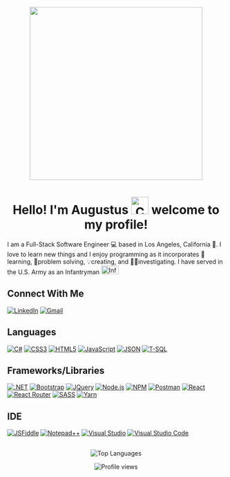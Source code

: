 <p align="center">
  <img src="https://i.giphy.com/media/7NoNw4pMNTvgc/giphy.webp" height="400" width="400"/>
</p>

### <h1 align="center">Hello! I'm Augustus <img alt="Corgi Waving Gif" src="https://i.giphy.com/media/FAFo1M7EC4gRZ4HETH/giphy.webp" title="@corgiyolk" height="40" width="40"/> welcome to my profile!</h1>

I am a Full-Stack Software Engineer 💻 based in Los Angeles, California 🌆. I love to learn new things and I enjoy programming as it incorporates 📖learning, 🧩problem solving, 💡creating, and 🕵️‍♂️investigating. I have served in the U.S. Army as an Infantryman <img src="https://upload.wikimedia.org/wikipedia/commons/a/ae/USA_-_Army_Infantry_Insignia.png" title="Infantry Crossed Rifles" height="20" width="40"/>

## Connect With Me
[![LinkedIn](https://img.shields.io/badge/LinkedIn-0077B5?style=for-the-badge&logo=linkedin&logoColor=white)](https://www.linkedin.com/in/augustuschong/)
[![Gmail](https://img.shields.io/badge/Gmail-D14836?style=for-the-badge&logo=gmail&logoColor=white)](mailto:augustus.chong.dev@gmail.com)

## Languages
[![C#](https://img.shields.io/badge/C%23-239120?style=for-the-badge&logo=c-sharp&logoColor=white)](https://learn.microsoft.com/en-us/dotnet/csharp/)
[![CSS3](https://img.shields.io/badge/CSS3-1572B6?style=for-the-badge&logo=css3&logoColor=white)](https://www.w3.org/Style/CSS/learning)
[![HTML5](https://img.shields.io/badge/HTML5-E34F26?style=for-the-badge&logo=html5&logoColor=white)](https://html.spec.whatwg.org/dev/)
[![JavaScript](https://img.shields.io/badge/JavaScript-323330?style=for-the-badge&logo=javascript&logoColor=F7DF1E)](https://www.javascript.com/learn)
[![JSON](https://img.shields.io/badge/json-5E5C5C?style=for-the-badge&logo=json&logoColor=white)](https://www.json.org/json-en.html)
[![T-SQL](https://img.shields.io/badge/Microsoft_SQL_Server-CC2927?style=for-the-badge&logo=microsoft-sql-server&logoColor=white)](https://learn.microsoft.com/en-us/sql/t-sql/language-reference?view=sql-server-ver16)

## Frameworks/Libraries
[![.NET](https://img.shields.io/badge/.NET-512BD4?style=for-the-badge&logo=dotnet&logoColor=white)](https://dotnet.microsoft.com/en-us/learn/dotnet/what-is-dotnet)
[![Bootstrap](https://img.shields.io/badge/Bootstrap-563D7C?style=for-the-badge&logo=bootstrap&logoColor=white)](https://getbootstrap.com/)
[![JQuery](https://img.shields.io/badge/jQuery-0769AD?style=for-the-badge&logo=jquery&logoColor=white)](https://jquery.com/)
[![Node.js](https://img.shields.io/badge/Node.js-339933?style=for-the-badge&logo=nodedotjs&logoColor=white)](https://nodejs.org/en/about/)
[![NPM](https://img.shields.io/badge/npm-CB3837?style=for-the-badge&logo=npm&logoColor=white)](https://www.npmjs.com/)
[![Postman](https://img.shields.io/badge/Postman-FF6C37?style=for-the-badge&logo=Postman&logoColor=white)](https://www.postman.com/product/what-is-postman/)
[![React](https://img.shields.io/badge/React-20232A?style=for-the-badge&logo=react&logoColor=61DAFB)](https://reactjs.org/)
[![React Router](https://img.shields.io/badge/React_Router-CA4245?style=for-the-badge&logo=react-router&logoColor=white)](https://reactrouter.com/en/main/start/overview)
[![SASS](https://img.shields.io/badge/Sass-CC6699?style=for-the-badge&logo=sass&logoColor=white)](https://sass-lang.com/)
[![Yarn](https://img.shields.io/badge/Yarn-2C8EBB?style=for-the-badge&logo=yarn&logoColor=white)](https://yarnpkg.com/)

## IDE
[![JSFiddle](https://img.shields.io/badge/JSFiddle-0084FF?style=for-the-badge&logo=JSFiddle&logoColor=white)](https://jsfiddle.net/)
[![Notepad++](https://img.shields.io/badge/Notepad++-90E59A.svg?style=for-the-badge&logo=notepad%2B%2B&logoColor=black)](https://notepad-plus-plus.org/)
[![Visual Studio](https://img.shields.io/badge/Visual_Studio-5C2D91?style=for-the-badge&logo=visual%20studio&logoColor=white)](https://visualstudio.microsoft.com/#vs-section)
[![Visual Studio Code](https://img.shields.io/badge/Visual_Studio_Code-0078D4?style=for-the-badge&logo=visual%20studio%20code&logoColor=white)](https://code.visualstudio.com/)

##
<div align="center">
  
  <picture>
    <source media="(prefers-color-scheme: dark)" srcset="https://github-readme-stats.vercel.app/api/top-langs/?username=AugustusChong&layout=compact&theme=algolia">
    <source media="(prefers-color-scheme: light)" srcset="https://github-readme-stats.vercel.app/api/top-langs/?username=AugustusChong&layout=compact&theme=default">
    <img alt="Top Languages" src="https://github-readme-stats.vercel.app/api/top-langs/?username=AugustusChong&layout=compact&theme=default">
  </picture>

  ![Profile views](https://gpvc.arturio.dev/AugustusChong)

</div>

<!--
**AugustusChong/AugustusChong** is a ✨ _special_ ✨ repository because its `README.md` (this file) appears on your GitHub profile.

Here are some ideas to get you started:

- 🔭 I’m currently working on ...
- 🌱 I’m currently learning ...
- 👯 I’m looking to collaborate on ...
- 🤔 I’m looking for help with ...
- 💬 Ask me about ...
- 📫 How to reach me: ...
- 😄 Pronouns: ...
- ⚡ Fun fact: ...
-->
